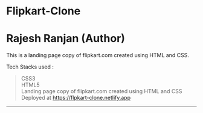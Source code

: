 # Flipkart-Clone

<h1>Rajesh Ranjan (Author)</h1>

This is a landing page copy of flipkart.com created using HTML and CSS.

Tech Stacks used :

> CSS3 <br>
> HTML5 <br>
> Landing page copy of flipkart.com created using HTML and CSS <br>
> Deployed at https://flpkart-clone.netlify.app <br>

---

